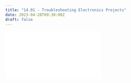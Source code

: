 ```yaml
---
title: "14.01 - Troubleshooting Electronics Projects"
date: 2023-04-28T09:30:00Z
draft: false
---
```


![Link to included file content](../../../../electronics/troubleshooting-electronics-projects.md)
